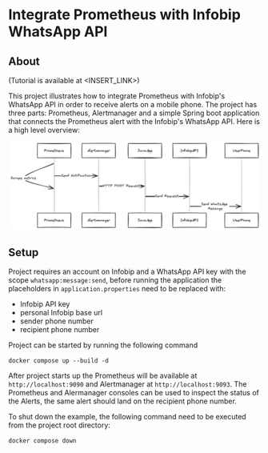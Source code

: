 
# Integrate Prometheus with Infobip WhatsApp API


## About

(Tutorial is available at <INSERT_LINK>)

This project illustrates how to integrate Prometheus with Infobip's WhatsApp API in order to receive alerts on a mobile
phone. The project has three parts: Prometheus, Alertmanager and a simple Spring boot application that connects the 
Prometheus alert with the Infobip's WhatsApp API. Here is a high level overview:

![Monitoring Setup](monitoring_setup.png)

## Setup

Project requires an account on Infobip and a WhatsApp API key with the scope `whatsapp:message:send`, before running the 
application the placeholders in `application.properties` need to be replaced with:

- Infobip API key
- personal Infobip base url
- sender phone number
- recipient phone number

Project can be started by running the following command

```shell
docker compose up --build -d
```

After project starts up the Prometheus will be available at `http://localhost:9090` and Alertmanager at `http://localhost:9093`.
The Prometheus and Alermanager consoles can be used to inspect the status of the Alerts, the same alert should land on the recipient
phone number.

To shut down the example, the following command need to be executed from the project root directory:

```shell
docker compose down
```

